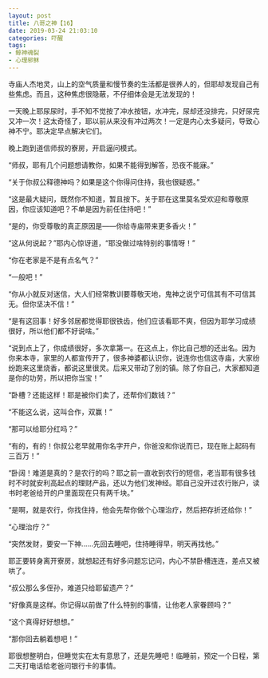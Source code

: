 ```yaml
---
layout: post
title: 八哥之神【16】
date: 2019-03-24 21:03:10
categories: 吓醒
tags:
- 鲸神魂裂
- 心理邪稣
---
```

寺庙人杰地灵，山上的空气质量和慢节奏的生活都是很养人的，但耶却发现自己有些焦虑。而且，这种焦虑很隐蔽，不仔细体会是无法发现的！

一天晚上耶尿尿时，手不知不觉按了冲水按钮，水冲完，尿却还没排完，只好尿完又冲一次！这太奇怪了，耶以前从来没有冲过两次！一定是内心太多疑问，导致心神不宁。耶决定早点解决它们。

晚上跑到道信师叔的寮房，开启逼问模式。

“师叔，耶有几个问题想请教你，如果不能得到解答，恐夜不能寐。”

“关于你叔公释德神吗？如果是这个你得问住持，我也很疑惑。”

“这是最大疑问，既然你不知道，暂且按下。关于耶在这里莫名受欢迎和尊敬原因，你应该知道吧？不单是因为前任住持吧！”

“是的，你受尊敬的真正原因是——你给寺庙带来更多香火！”

“这从何说起？”耶内心惊讶道，“耶没做过啥特别的事情呀！”

“你在老家是不是有点名气？”

“一般吧！”

“你从小就反对迷信，大人们经常教训要尊敬天地，鬼神之说宁可信其有不可信其无。但你坚决不信！”

“是有这回事！好多邻居都觉得耶很铁齿，他们应该看耶不爽，但因为耶学习成绩很好，所以他们都不好说啥。”

“说到点上了，你成绩很好，多次拿第一。在这点上，你比自己想的还出名。因为你来本寺，家里的人都宣传开了，很多神婆都认识你，说连你也信这寺庙，大家纷纷跑来这里烧香，都说这里很灵。后来又带动了别的镇。除了你自己，大家都知道是你的功劳，所以把你当宝！”

“卧槽？还能这样！耶是被你们卖了，还帮你们数钱？”

“不能这么说，这叫合作，双赢！”

“那可以给耶分红吗？”

“有的，有的！你叔公老早就用你名字开户，你爸没和你说而已，现在账上起码有三百万！”

“卧阔！难道是真的？是农行的吗？耶之前一直收到农行的短信，老当耶有很多钱时不时就安利高起点的理财产品，还以为他们发神经。耶自己没开过农行账户，读书时老爸给开的户里面现在只有两千块。”

“是啊，就是农行，你找住持，他会先帮你做个心理治疗，然后把存折还给你！”

“心理治疗？”

“突然发财，要安一下神……先回去睡吧，住持睡得早，明天再找他。”

耶正要转身离开寮房，就想起还有好多问题忘记问，内心不禁卧槽连连，差点又被哄了。

“叔公那么多侄孙，难道只给耶留遗产？”

“好像真是这样。你记得以前做了什么特别的事情，让他老人家眷顾吗？”

“这个真得好好想想。”

“那你回去躺着想吧！”

耶很想整明白，但睡觉实在太有意思了，还是先睡吧！临睡前，预定一个日程，第二天打电话给老爸问银行卡的事情。
